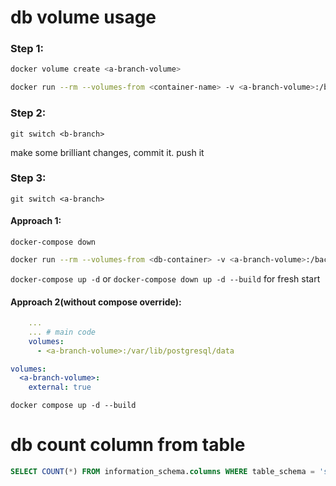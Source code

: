 # db volume usage
### Step 1:
```sh
docker volume create <a-branch-volume>
```

```bash
docker run --rm --volumes-from <container-name> -v <a-branch-volume>:/backup busybox sh -c "cp -r /var/lib/postgresql/data/* /backup/"
```

### Step 2:
`git switch <b-branch>`

make some brilliant changes, commit it. push it

### Step 3:
`git switch <a-branch>`

#### Approach 1:
`docker-compose down`

```sh
docker run --rm --volumes-from <db-container> -v <a-branch-volume>:/backup busybox sh -c "cp -r /backup/* /var/lib/postgresql/data/"
```

`docker-compose up -d` or `docker-compose down up -d --build` for fresh start

#### Approach 2(without compose override):
```yaml
    ...
    ... # main code
    volumes:
      - <a-branch-volume>:/var/lib/postgresql/data

volumes:
  <a-branch-volume>:
    external: true
```

`docker compose up -d --build`



# db count column from table

```sql
SELECT COUNT(*) FROM information_schema.columns WHERE table_schema = 'shema_name_usually_public' AND table_name = 'table_name';
```
